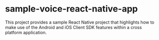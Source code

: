 # sample-voice-react-native-app
This project provides a sample React Native project that highlights how to make use of the Android and iOS Client SDK features within a cross platform application.
